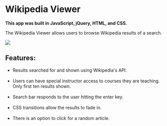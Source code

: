 <h1>Wikipedia Viewer</h1>

<b>This app was built in JavaScript, jQuery, HTML, and CSS.</b>

The Wikipedia Viewer allows users to browse Wikipedia results of a search.

<img src="http://www.kellylougheed.com/images/projects/wikipediaviewer.png"/>

<h2>Features:</h2>

<ul>
<li> Results searched for and shown using Wikipedia's API.</li><br/>

<li> Users can have special instructor access to courses they are teaching. Only first ten results shown.</li><br/>

<li> Search bar responds to the user hitting the enter key.</li><br/>

<li> CSS transitions allow the results to fade in.</li><br/>

<li> There is an option to click for a random article.</li><br/>
</ul>
